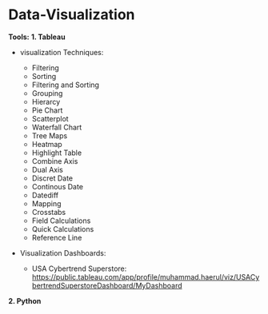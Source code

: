 # Data-Visualization

**Tools:**
**1. Tableau**
  - visualization Techniques:
    - Filtering
    - Sorting
    - Filtering and Sorting
    - Grouping
    - Hierarcy
    - Pie Chart
    - Scatterplot
    - Waterfall Chart
    - Tree Maps
    - Heatmap
    - Highlight Table
    - Combine Axis
    - Dual Axis
    - Discret Date
    - Continous Date
    - Datediff
    - Mapping
    - Crosstabs
    - Field Calculations
    - Quick Calculations
    - Reference Line
    
  - Visualization Dashboards:
    - USA Cybertrend Superstore: https://public.tableau.com/app/profile/muhammad.haerul/viz/USACybertrendSuperstoreDashboard/MyDashboard
    
**2. Python**
